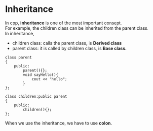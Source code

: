 # Inheritance
In cpp, **inheritance** is one of the most important consept.  
For example, the children class can be inherited from the parent class.  
In inheritance,  
* children class: calls the parent class, is **Derived class**
* parent class: it is called by children class, is **Base class**.

```
class parent
{
    public:
        parent(){};
        void sayHello(){
            cout << "hello";
        }
};

class children:public parent
{
    public:
        children(){};
};
```
When we use the inheritance, we have to use **colon**.
